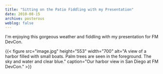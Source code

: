 ```yaml
---
title: "Sitting on the Patio Fiddling with my Presentation"
date: 2010-08-15
archive: posterous
weblog: false
---
```


I'm enjoying this gorgeous weather and fiddling with my presentation for FM DevCon.

{{< figure 
	src="image.jpg" 
	height="553" 
	width="700" 
	alt="A view of a harbor filled with small boats. Palm trees are seen in the foreground. The sky and water and clear blue." 
	caption="Our harbor view in San Diego at FM DevCon." >}}